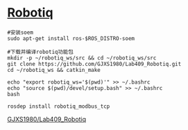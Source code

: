 # [Robotiq](https://github.com/GJXS1980/Lab409_RUR/blob/master/%E7%A7%BB%E5%8A%A8%E5%B9%B3%E5%8F%B0%E4%BD%BF%E7%94%A8%E6%95%99%E7%A8%8BV3.0.md)
```
#安装soem
sudo apt-get install ros-$ROS_DISTRO-soem

#下载并编译robotiq功能包
mkdir -p ~/robotiq_ws/src && cd ~/robotiq_ws/src
git clone https://github.com/GJXS1980/Lab409_Robotiq.git
cd ~/robotiq_ws && catkin_make

echo "export robotiq_ws='$(pwd)'" >> ~/.bashrc
echo "source $(pwd)/devel/setup.bash" >> ~/.bashrc
bash

rosdep install robotiq_modbus_tcp
```
[GJXS1980/Lab409_Robotiq](https://github.com/GJXS1980/Lab409_Robotiq)
